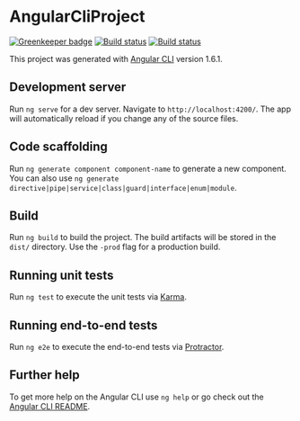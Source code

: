 # AngularCliProject

[![Greenkeeper badge](https://badges.greenkeeper.io/salda8/CryptoAngularPricer.svg)](https://greenkeeper.io/)
[![Build status](https://ci.appveyor.com/api/projects/status/wb1jr3to1ouy51g3/branch/develop?svg=true)](https://ci.appveyor.com/project/salda8/cryptoangularpricer/branch/develop)
[![Build status](https://ci.appveyor.com/api/projects/status/wb1jr3to1ouy51g3/branch/develop?svg=true)](https://ci.appveyor.com/project/salda8/cryptoangularpricer/branch/develop)


This project was generated with [Angular CLI](https://github.com/angular/angular-cli) version 1.6.1.

## Development server

Run `ng serve` for a dev server. Navigate to `http://localhost:4200/`. The app will automatically reload if you change any of the source files.

## Code scaffolding

Run `ng generate component component-name` to generate a new component. You can also use `ng generate directive|pipe|service|class|guard|interface|enum|module`.

## Build

Run `ng build` to build the project. The build artifacts will be stored in the `dist/` directory. Use the `-prod` flag for a production build.

## Running unit tests

Run `ng test` to execute the unit tests via [Karma](https://karma-runner.github.io).

## Running end-to-end tests

Run `ng e2e` to execute the end-to-end tests via [Protractor](http://www.protractortest.org/).

## Further help

To get more help on the Angular CLI use `ng help` or go check out the [Angular CLI README](https://github.com/angular/angular-cli/blob/master/README.md).
